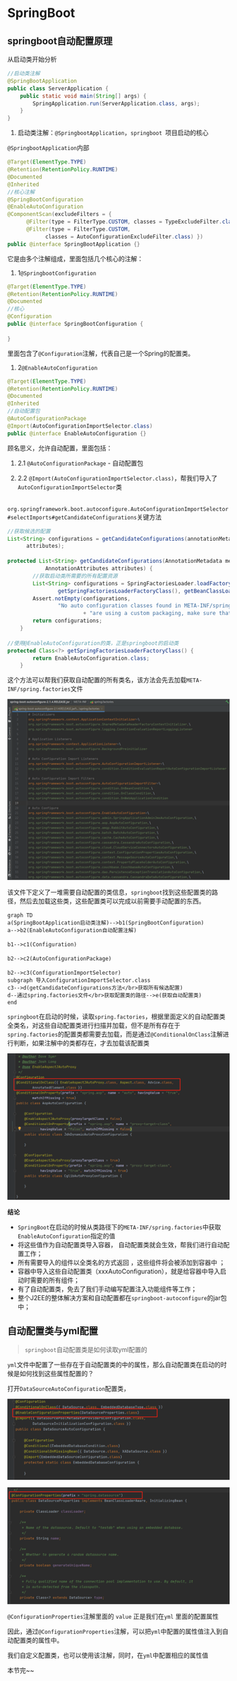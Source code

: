 # SpringBoot

## springboot自动配置原理


从启动类开始分析

```java
//启动类注解
@SpringBootApplication
public class ServerApplication {
    public static void main(String[] args) {
        SpringApplication.run(ServerApplication.class, args);
    }
}
```

1. 启动类注解：`@SpringbootApplication`，`springboot `项目启动的核心

`@SpringbootApplication`内部

```java
@Target(ElementType.TYPE)
@Retention(RetentionPolicy.RUNTIME)
@Documented
@Inherited
//核心注解
@SpringBootConfiguration
@EnableAutoConfiguration
@ComponentScan(excludeFilters = {
      @Filter(type = FilterType.CUSTOM, classes = TypeExcludeFilter.class),
      @Filter(type = FilterType.CUSTOM,
            classes = AutoConfigurationExcludeFilter.class) })
public @interface SpringBootApplication {}
```

它是由多个注解组成，里面包括几个核心的注解：

1. 1`@SpringbootConfiguration`

```java
@Target(ElementType.TYPE)
@Retention(RetentionPolicy.RUNTIME)
@Documented
//核心
@Configuration
public @interface SpringBootConfiguration {

}
```

里面包含了`@Configuration`注解，代表自己是一个Spring的配置类。

1. 2`@EnableAutoConfiguration`

```java
@Target(ElementType.TYPE)
@Retention(RetentionPolicy.RUNTIME)
@Documented
@Inherited
//自动配置包
@AutoConfigurationPackage
@Import(AutoConfigurationImportSelector.class)
public @interface EnableAutoConfiguration {}
```

顾名思义，允许自动配置，里面包括：

1. 2.1 `@AutoConfigurationPackage` - 自动配置包

1. 2.2 `@Import(AutoConfigurationImportSelector.class)`，帮我们导入了`AutoConfigurationImportSelector`类

​		`org.springframework.boot.autoconfigure.AutoConfigurationImportSelector#selectImports#getCandidateConfigurations`关键方法

```java
//获取候选的配置
List<String> configurations = getCandidateConfigurations(annotationMetadata,
      attributes);

protected List<String> getCandidateConfigurations(AnnotationMetadata metadata,
			AnnotationAttributes attributes) {
    	//获取启动类所需要的所有配置资源
		List<String> configurations = SpringFactoriesLoader.loadFactoryNames(
				getSpringFactoriesLoaderFactoryClass(), getBeanClassLoader());
		Assert.notEmpty(configurations,
				"No auto configuration classes found in META-INF/spring.factories. If you "
						+ "are using a custom packaging, make sure that file is correct.");
		return configurations;
	}

//使用@EnableAutoConfiguration的类，正是springboot的启动类
protected Class<?> getSpringFactoriesLoaderFactoryClass() {
		return EnableAutoConfiguration.class;
	}
```

这个方法可以帮我们获取自动配置的所有类名，该方法会先去加载`META-INF/spring.factories`文件

![image-20221018100023547](image/springbootFactories.png)

该文件下定义了一堆需要自动配置的类信息，`springboot`找到这些配置类的路径，然后去加载这些类，这些配置类可以完成以前需要手动配置的东西。

```mermaid
graph TD
a(SpringBootApplication启动类注解)-->b1(SpringBootConfiguration)
a-->b2(EnableAutoConfiguration自动配置注解)

b1-->c1(Configuration)

b2-->c2(AutoConfigurationPackage)

b2-->c3(ConfigurationImportSelector)
subgraph 导入ConfigurationImportSelector.class
c3-->d(getCandidateConfigurations方法</br>获取所有候选配置)
d--通过spring.factories文件</br>获取配置类的路径-->e(获取自动配置类)
end

```

`springboot`在启动的时候，读取`spring.factories`，根据里面定义的自动配置类全类名，对这些自动配置类进行扫描并加载，但不是所有存在于`spring.factories`的配置类都需要去加载，而是通过`@ConditionalOnClass`注解进行判断，如果注解中的类都存在，才去加载该配置类

![image-20221018102450162](image/ConditionalOnClass.png)

**结论**

- `SpringBoot`在启动的时候从类路径下的`META-INF/spring.factories`中获取`EnableAutoConfiguration`指定的值
- 将这些值作为自动配置类导入容器， 自动配置类就会生效，帮我们进行自动配置工作；
- 所有需要导入的组件以全类名的方式返回 ，这些组件将会被添加到容器中 ；
- 容器中导入这些自动配置类（xxxAutoConfiguration），就是给容器中导入启动时需要的所有组件；
- 有了自动配置类，免去了我们手动编写配置注入功能组件等工作；
- 整个J2EE的整体解决方案和自动配置都在`springboot-autoconfigure`的jar包中；



## 自动配置类与yml配置

> `springboot`自动配置类是如何读取yml配置的

`yml`文件中配置了一些存在于自动配置类的中的属性，那么自动配置类在启动的时候是如何找到这些属性配置的？

打开`DataSourceAutoConfiguration`配置类，

![image-20221018104745936](image/EnableConfigurationProperties.png)

![image-20221018105055426](image/ConfigurationProperties.png)

`@ConfigurationProperties`注解里面的 `value` 正是我们在`yml` 里面的配置属性

因此，通过`@ConfigurationProperties`注解，可以把`yml`中配置的属性值注入到自动配置类的属性中。

我们自定义配置类，也可以使用该注解，同时，在`yml`中配置相应的属性值



本节完~~